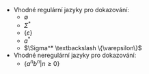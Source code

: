- Vhodné regulární jazyky pro dokazování:
	- $\emptyset$
	- $\Sigma^*$
	- $\{\varepsilon\}$
	- $a^*$
	- $\Sigma^* \textbackslash \{\varepsilon\}$
- Vhodné neregulární jazyky pro dokazování:
	- $\{a^nb^n | n\ge 0\}$